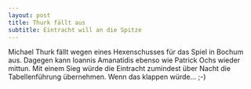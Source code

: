 ```yaml
---
layout: post
title: Thurk fällt aus
subtitle: Eintracht will an die Spitze
---
```


Michael Thurk fällt wegen eines Hexenschusses für das Spiel in Bochum aus. Dagegen kann Ioannis Amanatidis ebenso wie Patrick Ochs wieder mittun. Mit einem Sieg würde die Eintracht zumindest über Nacht die Tabellenführung übernehmen. Wenn das klappen würde... ;-)


